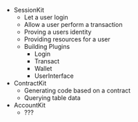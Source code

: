 - SessionKit
    - Let a user login
    - Allow a user perform a transaction
    - Proving a users identity
    - Providing resources for a user
    - Building Plugins
        - Login
        - Transact
        - Wallet
        - UserInterface
- ContractKit
    - Generating code based on a contract
    - Querying table data
- AccountKit
    - ???